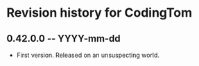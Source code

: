 # Revision history for CodingTom

## 0.42.0.0 -- YYYY-mm-dd

* First version. Released on an unsuspecting world.
